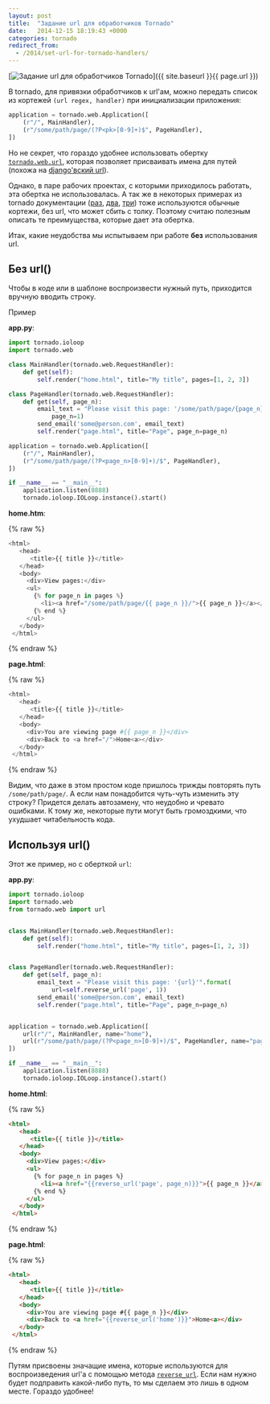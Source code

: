 ```yaml
---
layout: post
title:  "Задание url для обработчиков Tornado"
date:   2014-12-15 18:19:43 +0000
categories: tornado
redirect_from:
  - /2014/set-url-for-tornado-handlers/
---
```


[![Задание url для обработчиков Tornado](https://img-fotki.yandex.ru/get/17846/85893628.c66/0_1644bf_5c58d342_L.png "Задание url для обработчиков Tornado")]({{ site.baseurl }}{{ page.url }})


В tornado, для привязки обработчиков к url'ам, можно передать список из кортежей `(url regex, handler)` при инициализации приложения:

```python
application = tornado.web.Application([
    (r"/", MainHandler),
    (r"/some/path/page/(?P<pk>[0-9]+)$", PageHandler),
])
```

Но не секрет, что гораздо удобнее использовать обертку [`tornado.web.url`](http://www.tornadoweb.org/en/stable/web.html?highlight=url#tornado.web.URLSpec), которая позволяет присваивать имена для путей (похожа на [django'вский url](https://docs.djangoproject.com/en/dev/ref/urls/#django.conf.urls.url)).

<!--more-->

Однако, в паре рабочих проектах, с которыми приходилось работать, эта обертка не использовалась. А так же в некоторых примерах из tornado документации ([раз](http://www.tornadoweb.org/en/stable/index.html#hello-world), [два](http://www.tornadoweb.org/en/stable/guide/templates.html#ui-modules), [три](http://www.tornadoweb.org/en/stable/guide/security.html#cookies-and-secure-cookies)) тоже используются обычные кортежи, без url, что может сбить с толку. Поэтому считаю полезным описать те преимущества, которые дает эта обертка.

Итак, какие неудобства мы испытываем при работе **без** использования url.

## Без url()

Чтобы в коде или в шаблоне воспроизвести нужный путь, приходится вручную вводить строку.

Пример

**app.py**:

```python
import tornado.ioloop
import tornado.web

class MainHandler(tornado.web.RequestHandler):
    def get(self):
        self.render("home.html", title="My title", pages=[1, 2, 3])

class PageHandler(tornado.web.RequestHandler):
    def get(self, page_n):
        email_text = "Please visit this page: '/some/path/page/{page_n}/'".format(
            page_n=1)
        send_email('some@person.com', email_text)
        self.render("page.html", title="Page", page_n=page_n)

application = tornado.web.Application([
    (r"/", MainHandler),
    (r"/some/path/page/(?P<page_n>[0-9]+)/$", PageHandler),
])

if __name__ == "__main__":
    application.listen(8888)
    tornado.ioloop.IOLoop.instance().start()
```

**home.htm**:

{% raw %}
```python
<html>
   <head>
      <title>{{ title }}</title>
   </head>
   <body>
     <div>View pages:</div>
     <ul>
       {% for page_n in pages %}
         <li><a href="/some/path/page/{{ page_n }}/">{{ page_n }}</a></li>
       {% end %}
     </ul>
   </body>
 </html>
```
{% endraw %}

**page.html**:

{% raw %}
```python
<html>
   <head>
      <title>{{ title }}</title>
   </head>
   <body>
     <div>You are viewing page #{{ page_n }}</div>
     <div>Back to <a href="/">Home<a></div>
   </body>
 </html>
```
{% endraw %}

Видим, что даже в этом простом коде пришлось трижды повторять путь `/some/path/page/`. А если нам понадобится чуть-чуть изменить эту строку? Придется делать автозамену, что неудобно и чревато ошибками. К тому же, некоторые пути могут быть громоздкими, что ухудшает читабельность кода.

## Используя url()

Этот же пример, но с оберткой `url`:

**app.py**:

```python
import tornado.ioloop
import tornado.web
from tornado.web import url


class MainHandler(tornado.web.RequestHandler):
    def get(self):
        self.render("home.html", title="My title", pages=[1, 2, 3])


class PageHandler(tornado.web.RequestHandler):
    def get(self, page_n):
        email_text = "Please visit this page: '{url}'".format(
            url=self.reverse_url('page', 1))
        send_email('some@person.com', email_text)
        self.render("page.html", title="Page", page_n=page_n)


application = tornado.web.Application([
    url(r"/", MainHandler, name="home"),
    url(r"/some/path/page/(?P<page_n>[0-9]+)/$", PageHandler, name="page"),
])

if __name__ == "__main__":
    application.listen(8888)
    tornado.ioloop.IOLoop.instance().start()
```

**home.html**:

{% raw %}
```html
<html>
   <head>
      <title>{{ title }}</title>
   </head>
   <body>
     <div>View pages:</div>
     <ul>
       {% for page_n in pages %}
         <li><a href="{{reverse_url('page', page_n)}}">{{ page_n }}</a></li>
       {% end %}
     </ul>
   </body>
 </html>
```
{% endraw %}

**page.html**:

{% raw %}
```html
<html>
   <head>
      <title>{{ title }}</title>
   </head>
   <body>
     <div>You are viewing page #{{ page_n }}</div>
     <div>Back to <a href="{{reverse_url('home')}}">Home<a></div>
   </body>
 </html>
```
{% endraw %}

Путям присвоены значащие имена, которые используются для воспроизведения url'a с помощью метода [`reverse_url`](http://www.tornadoweb.org/en/stable/web.html?highlight=url#tornado.web.Application.reverse_url). Если нам нужно будет подправить какой-либо путь, то мы сделаем это лишь в одном месте. Гораздо удобнее!
